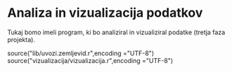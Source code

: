 # Analiza in vizualizacija podatkov

Tukaj bomo imeli program, ki bo analiziral in vizualiziral podatke (tretja faza
projekta).

source("lib/uvozi.zemljevid.r",encoding ="UTF-8")
source("vizualizacija/vizualizacija.r",encoding ="UTF-8")